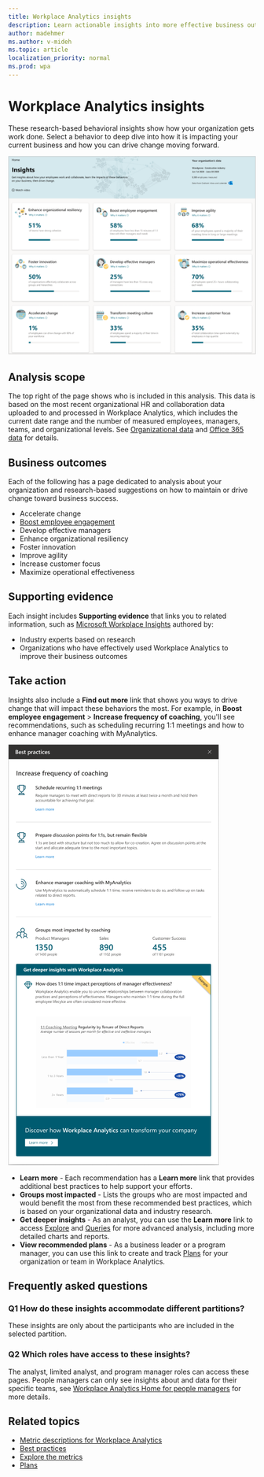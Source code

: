 ```yaml
---
title: Workplace Analytics insights
description: Learn actionable insights into more effective business outcomes for your organization 
author: madehmer
ms.author: v-mideh
ms.topic: article
localization_priority: normal 
ms.prod: wpa
---
```


# Workplace Analytics insights

These research-based behavioral insights show how your organization gets work done. Select a behavior to deep dive into how it is impacting your current business and how you can drive change moving forward.

![Insights](../images/wpa/use/insights.png)

## Analysis scope

The top right of the page shows who is included in this analysis. This data is based on the most recent organizational HR and collaboration data uploaded to and processed in Workplace Analytics, which includes the current date range and the number of measured employees, managers, teams, and organizational levels. See [Organizational data](organizational-data.md) and [Office 365 data](office-365-data.md) for details.

## Business outcomes

Each of the following has a page dedicated to analysis about your organization and research-based suggestions on how to maintain or drive change toward business success.

* Accelerate change
* [Boost employee engagement](boost-engagement.md)
* Develop effective managers
* Enhance organizational resiliency
* Foster innovation
* Improve agility
* Increase customer focus
* Maximize operational effectiveness

## Supporting evidence

Each insight includes **Supporting evidence** that links you to related information, such as [Microsoft Workplace Insights](https://insights.office.com/) authored by:

* Industry experts based on research
* Organizations who have effectively used Workplace Analytics to improve their business outcomes

## Take action

Insights also include a **Find out more** link that shows you ways to drive change that will impact these behaviors the most. For example, in **Boost employee engagement** > **Increase frequency of coaching**, you'll see recommendations, such as scheduling recurring 1:1 meetings and how to enhance manager coaching with MyAnalytics.

![Take action pane](../images/wpa/use/take-action.png)

* **Learn more** - Each recommendation has a **Learn more** link that provides additional best practices to help support your efforts.
* **Groups most impacted** - Lists the groups who are most impacted and would benefit the most from these recommended best practices, which is based on your organizational data and industry research.
* **Get deeper insights** - As an analyst, you can use the **Learn more** link to access [Explore](explore-intro.md) and [Queries](../tutorials/query-basics.md) for more advanced analysis, including more detailed charts and reports.
* **View recommended plans** - As a business leader or a program manager, you can use this link to create and track [Plans](../tutorials/solutionsv2-intro.md) for your organization or team in Workplace Analytics.

## Frequently asked questions

### Q1 How do these insights accommodate different partitions?

These insights are only about the participants who are included in the selected partition.

### Q2 Which roles have access to these insights?

The analyst, limited analyst, and program manager roles can access these pages. People managers can only see insights about and data for their specific teams, see [Workplace Analytics Home for people managers](pm-home.md) for more details.

## Related topics

* [Metric descriptions for Workplace Analytics](metric-definitions.md)
* [Best practices](../tutorials/gm-best-practices.md)
* [Explore the metrics](explore-intro.md)
* [Plans](../tutorials/solutionsv2-intro.md)
